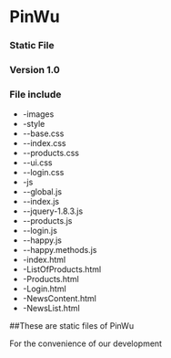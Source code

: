 PinWu
=====

### Static File
### Version 1.0
### File include
* -images
* -style
*   --base.css
*   --index.css
*   --products.css
*   --ui.css
*	--login.css
* -js
*   --global.js
*   --index.js
*   --jquery-1.8.3.js
*   --products.js
*	--login.js
*	--happy.js
*	--happy.methods.js
* -index.html
* -ListOfProducts.html
* -Products.html
* -Login.html
* -NewsContent.html
* -NewsList.html


##These are static files of PinWu

  For the convenience of our development

